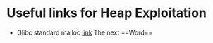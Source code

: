 # Useful links for Heap Exploitation
- Glibc standard malloc [link](https://sploitfun.wordpress.com/2015/02/10/understanding-glibc-malloc/) 
The next ==Word== 


